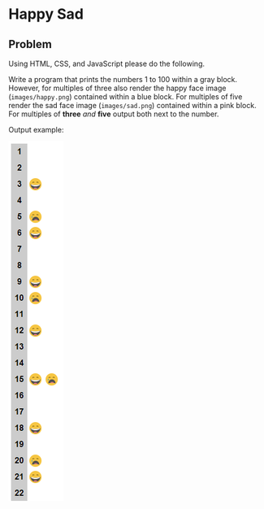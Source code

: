 # Happy Sad

## Problem
Using HTML, CSS, and JavaScript please do the following.

Write a program that prints the numbers 1 to 100 within
a gray block. However, for multiples of three also render 
the happy face image (`images/happy.png`) contained within 
a blue block. For multiples of five render the sad face 
image (`images/sad.png`) contained within a pink block. 
For multiples of **three** _and_ **five** output both next 
to the number.

Output example:

![Happy Sad output example.](doc/HappySadDemo.png)